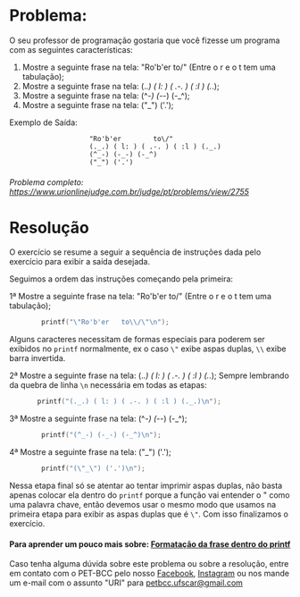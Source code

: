 # Problema:

O seu professor de programação gostaria que você fizesse um programa com as seguintes características:

1. Mostre a seguinte frase na tela: "Ro'b'er to\/" (Entre o r e o t tem uma tabulação);
2. Mostre a seguinte frase na tela: (._.) ( l: ) ( .-. ) ( :l ) (._.);
3. Mostre a seguinte frase na tela: (^_-) (-_-) (-_^);
4. Mostre a seguinte frase na tela: ("_") ('.');

Exemplo de Saída:

                        "Ro'b'er        to\/"
                        (._.) ( l: ) ( .-. ) ( :l ) (._.)
                        (^_-) (-_-) (-_^)
                        ("_") ('.')

###### Problema completo: https://www.urionlinejudge.com.br/judge/pt/problems/view/2755

# Resolução

O exercício se resume a seguir a sequência de instruções dada pelo exercício para exibir a saída desejada.

Seguimos a ordem das instruções começando pela primeira:

1ª Mostre a seguinte frase na tela: "Ro'b'er to\/" (Entre o r e o t tem uma tabulação);

```c
        printf("\"Ro'b'er	to\\/\"\n");
```

Alguns caracteres necessitam de formas especiais para poderem ser exibidos no `printf` normalmente, ex o caso `\"` exibe aspas duplas, `\\` exibe barra invertida. 

2ª Mostre a seguinte frase na tela: (._.) ( l: ) ( .-. ) ( :l ) (._.);
Sempre lembrando da quebra de linha `\n` necessária em todas as etapas:

```c
       printf("(._.) ( l: ) ( .-. ) ( :l ) (._.)\n");
```

3ª Mostre a seguinte frase na tela: (^_-) (-_-) (-_^);

```c
        printf("(^_-) (-_-) (-_^)\n");
```

4ª Mostre a seguinte frase na tela: ("_") ('.');

```c
        printf("(\"_\") ('.')\n");
```

Nessa etapa final só se atentar ao tentar imprimir aspas duplas, não basta apenas colocar ela dentro do `printf` porque a função vai entender o " como uma palavra chave, então devemos usar o mesmo modo que usamos na primeira etapa para exibir as aspas duplas que é `\"`. Com isso finalizamos o exercício.

#### Para aprender um pouco mais sobre: [Formatação da frase dentro do printf](http://excript.com/linguagem-c/caracter-escape-c.html)

Caso tenha alguma dúvida sobre este problema ou sobre a resolução, entre em contato com o PET-BCC pelo nosso
[Facebook](https://www.facebook.com/petbcc/),
[Instagram](https://www.instagram.com/petbcc.ufscar/)
ou nos mande um e-mail com o assunto "URI" para petbcc.ufscar@gmail.com
